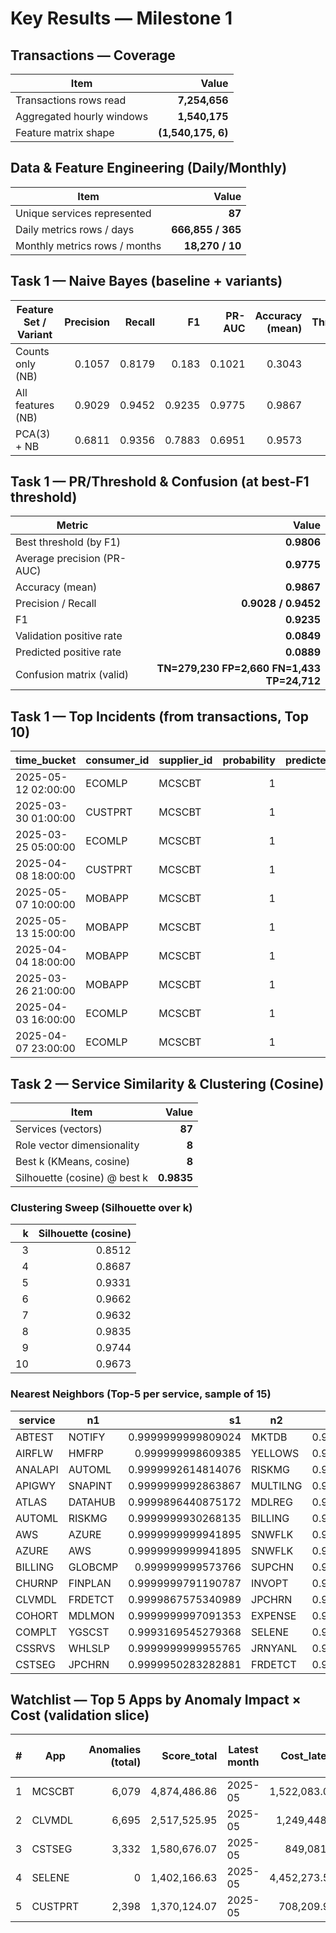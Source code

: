 # Key Results — Milestone 1

## Transactions — Coverage
| Item | Value |
|---|---:|
| Transactions rows read | **7,254,656** |
| Aggregated hourly windows | **1,540,175** |
| Feature matrix shape | **(1,540,175, 6)** |

## Data & Feature Engineering (Daily/Monthly)
| Item | Value |
|---|---:|
| Unique services represented | **87** |
| Daily metrics rows / days | **666,855 / 365** |
| Monthly metrics rows / months | **18,270 / 10** |

## Task 1 — Naive Bayes (baseline + variants)
| Feature Set / Variant | Precision | Recall | F1 | PR-AUC | Accuracy (mean) | Threshold | Valid size | Pos rate (valid) |
|---|---:|---:|---:|---:|---:|---:|---:|---:|
| Counts only (NB) | 0.1057 | 0.8179 | 0.183 | 0.1021 | 0.3043 | 0.3514 | 308,035 | 0.0849 |
| All features (NB) | 0.9029 | 0.9452 | 0.9235 | 0.9775 | 0.9867 | 0.9806 | 308,035 | 0.0849 |
| PCA(3) + NB | 0.6811 | 0.9356 | 0.7883 | 0.6951 | 0.9573 | 0.1549 | 308,035 | 0.0849 |

## Task 1 — PR/Threshold & Confusion (at best-F1 threshold)
| Metric | Value |
|---|---:|
| Best threshold (by F1) | **0.9806** |
| Average precision (PR-AUC) | **0.9775** |
| Accuracy (mean) | **0.9867** |
| Precision / Recall | **0.9028 / 0.9452** |
| F1 | **0.9235** |
| Validation positive rate | **0.0849** |
| Predicted positive rate | **0.0889** |
| Confusion matrix (valid) | **TN=279,230  FP=2,660  FN=1,433  TP=24,712** |

## Task 1 — Top Incidents (from transactions, Top 10)
| time_bucket | consumer_id | supplier_id | probability | predicted_anomaly | weak_label | req_count | error_rate | cost_sum | cost_mean | data_sum | data_mean |
|---|---|---|---:|---:|---:|---:|---:|---:|---:|---:|---:|
| 2025-05-12 02:00:00 | ECOMLP | MCSCBT | 1 | 1 | 1 | 6 | 0 | 3,539.95 | 589.99 | 70.8 | 11.8 |
| 2025-03-30 01:00:00 | CUSTPRT | MCSCBT | 1 | 1 | 1 | 6 | 0 | 3,465.25 | 577.54 | 73.05 | 12.18 |
| 2025-03-25 05:00:00 | ECOMLP | MCSCBT | 1 | 1 | 1 | 5 | 0 | 2,921.6 | 584.32 | 59.25 | 11.85 |
| 2025-04-08 18:00:00 | CUSTPRT | MCSCBT | 1 | 1 | 1 | 5 | 0 | 2,888.4 | 577.68 | 61.5 | 12.3 |
| 2025-05-07 10:00:00 | MOBAPP | MCSCBT | 1 | 1 | 1 | 5 | 0 | 2,884.25 | 576.85 | 59.85 | 11.97 |
| 2025-05-13 15:00:00 | MOBAPP | MCSCBT | 1 | 1 | 1 | 5 | 0 | 2,822 | 564.4 | 57.9 | 11.58 |
| 2025-04-04 18:00:00 | MOBAPP | MCSCBT | 1 | 1 | 1 | 5 | 0 | 2,768.05 | 553.61 | 61.35 | 12.27 |
| 2025-03-26 21:00:00 | MOBAPP | MCSCBT | 1 | 1 | 1 | 5 | 0 | 2,763.9 | 552.78 | 61.95 | 12.39 |
| 2025-04-03 16:00:00 | ECOMLP | MCSCBT | 1 | 1 | 1 | 5 | 0 | 2,755.6 | 551.12 | 58.5 | 11.7 |
| 2025-04-07 23:00:00 | ECOMLP | MCSCBT | 1 | 1 | 1 | 5 | 0 | 2,743.15 | 548.63 | 59.4 | 11.88 |

## Task 2 — Service Similarity & Clustering (Cosine)
| Item | Value |
|---|---:|
| Services (vectors) | **87** |
| Role vector dimensionality | **8** |
| Best k (KMeans, cosine) | **8** |
| Silhouette (cosine) @ best k | **0.9835** |

### Clustering Sweep (Silhouette over k)
| k | Silhouette (cosine) |
|---:|---:|
| 3 | 0.8512 |
| 4 | 0.8687 |
| 5 | 0.9331 |
| 6 | 0.9662 |
| 7 | 0.9632 |
| 8 | 0.9835 |
| 9 | 0.9744 |
| 10 | 0.9673 |

### Nearest Neighbors (Top-5 per service, sample of 15)
| service | n1 | s1 | n2 | s2 | n3 | s3 | n4 | s4 | n5 | s5 |
|---|---|---:|---|---:|---|---:|---|---:|---|---:|
| ABTEST | NOTIFY | 0.9999999999809024 | MKTDB | 0.9999999999349333 | DYNPRC | 0.9999999998786389 | XCHATTR | 0.9999999997867001 | TAXCALC | 0.9999999996770227 |
| AIRFLW | HMFRP | 0.999999998609385 | YELLOWS | 0.9999999953721767 | KAFKA | 0.9999999888122127 | DDSD | 0.9999999793005887 | ELASTIC | 0.9999996950612356 |
| ANALAPI | AUTOML | 0.9999992614814076 | RISKMG | 0.9999991143549807 | BILLING | 0.9999989627174771 | GLOBCMP | 0.9999989224119094 | SUPCHN | 0.9999988448202543 |
| APIGWY | SNAPINT | 0.9999999992863867 | MULTILNG | 0.9999999971777137 | SLSDB | 0.9999999962098263 | TAXCALC | 0.9999999958172383 | XCHATTR | 0.9999999955270946 |
| ATLAS | DATAHUB | 0.9999896440875172 | MDLREG | 0.9999718818442569 | JPNXPP | 0.999951212040954 | SPARK | 0.9999474668239722 | PANDRA | 0.9999318254451391 |
| AUTOML | RISKMG | 0.9999999930268135 | BILLING | 0.9999999744404572 | GLOBCMP | 0.9999999675906348 | SUPCHN | 0.9999999532220397 | PAYPROC | 0.9999998582373713 |
| AWS | AZURE | 0.9999999999941895 | SNWFLK | 0.9999999999270122 | DBRCKS | 0.9999999998043644 | HMFRP | 0.7071067811150845 | AIRFLW | 0.7071067796016148 |
| AZURE | AWS | 0.9999999999941895 | SNWFLK | 0.9999999999622053 | DBRCKS | 0.9999999998659184 | HMFRP | 0.7071067811452451 | AIRFLW | 0.7071067797588978 |
| BILLING | GLOBCMP | 0.999999999573766 | SUPCHN | 0.9999999968161862 | RISKMG | 0.9999999940065972 | AUTOML | 0.9999999744404572 | PAYPROC | 0.9999999528774104 |
| CHURNP | FINPLAN | 0.9999999791190787 | INVOPT | 0.9999998271869271 | RTDASH | 0.9999997446540816 | GEOANL | 0.9999995496414685 | TRNPIPE | 0.9999972450839603 |
| CLVMDL | FRDETCT | 0.9999867575340989 | JPCHRN | 0.9999861324591605 | CSTSEG | 0.9999657701919727 | NXPCR | 0.9996663214715518 | FINPLAN | 0.9983495941850906 |
| COHORT | MDLMON | 0.9999999997091353 | EXPENSE | 0.9999999993846884 | ECOMLP | 0.9999999988430851 | HRANAL | 0.9999999985478576 | MOBAPP | 0.9999999948105134 |
| COMPLT | YGSCST | 0.9993169545279368 | SELENE | 0.9993059929680114 | FEATSTR | 0.9993050391297625 | YGCHRN | 0.9992906248234389 | YGCLV | 0.9992629508681211 |
| CSSRVS | WHLSLP | 0.9999999999955765 | JRNYANL | 0.9999999999943455 | TEMPANL | 0.9999999998982382 | DEMAND | 0.9999999997698144 | DATARES | 0.9999999994512166 |
| CSTSEG | JPCHRN | 0.9999950283282881 | FRDETCT | 0.9999912877150843 | CLVMDL | 0.9999657701919727 | NXPCR | 0.999845795314919 | FINPLAN | 0.99879030604854 |

## Watchlist — Top 5 Apps by Anomaly Impact × Cost (validation slice)
| # | App | Anomalies (total) | Score_total | Latest month | Cost_latest | MoM cost % | Value/Cost (latest) | Outages (count / duration) |
|---:|---|---:|---:|---|---:|---:|---:|---:|
| 1 | MCSCBT | 6,079 | 4,874,486.86 | 2025-05 | 1,522,083.05 | 0.077 | 0.01583 | 83 / 13,955 |
| 2 | CLVMDL | 6,695 | 2,517,525.95 | 2025-05 | 1,249,448.8 | 0.0658 | 0.0181 | 287 / 85,770 |
| 3 | CSTSEG | 3,332 | 1,580,676.07 | 2025-05 | 849,081.7 | 0.0663 | 0.01427 | 1,571 / 239,785 |
| 4 | SELENE | 0 | 1,402,166.63 | 2025-05 | 4,452,273.55 | 0.046 | 0.02925 | 2 / 205 |
| 5 | CUSTPRT | 2,398 | 1,370,124.07 | 2025-05 | 708,209.95 | 0.1027 | 0 | 16 / 1,505 |
